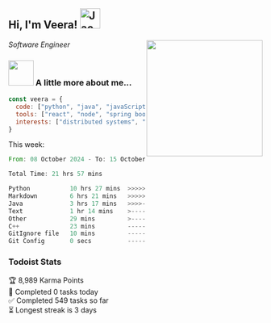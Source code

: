 <h2> Hi, I'm Veera! <img src="https://raw.githubusercontent.com/Tarikul-Islam-Anik/Animated-Fluent-Emojis/master/Emojis/Activities/Jack-O-Lantern.png" alt="Jack-O-Lantern" width="40" height="40" /></h2>
<img align='right' src="https://user-images.githubusercontent.com/74038190/213911110-aedbef38-a29f-4b6b-a65c-11608b4f75a5.gif" width="230">
<p><em>Software Engineer</em></p>


### <img src="https://user-images.githubusercontent.com/74038190/216656963-09118229-8a9e-4af0-910c-c37f35f2e210.gif" width="50"> A little more about me...  

```javascript
const veera = {
  code: ["python", "java", "javaScript", "typeScript", "c++"],
  tools: ["react", "node", "spring boot", "docker", "next.JS", "aws"],
  interests: ["distributed systems", "enterprise software", "parallel computing", "cloud computing", "machine learning", "AI"]
}
```
This week:
<!--START_SECTION:waka-->

```rust
From: 08 October 2024 - To: 15 October 2024

Total Time: 21 hrs 57 mins

Python           10 hrs 27 mins  >>>>>>>>>>>>-------------   46.61 %
Markdown         6 hrs 21 mins   >>>>>>>------------------   28.34 %
Java             3 hrs 17 mins   >>>>---------------------   14.69 %
Text             1 hr 14 mins    >------------------------   05.56 %
Other            29 mins         >------------------------   02.18 %
C++              23 mins         -------------------------   01.74 %
GitIgnore file   10 mins         -------------------------   00.82 %
Git Config       0 secs          -------------------------   00.06 %
```

<!--END_SECTION:waka-->


### Todoist Stats

<!-- TODO-IST:START -->
🏆  8,989 Karma Points           
🌸  Completed 0 tasks today           
✅  Completed 549 tasks so far           
⏳  Longest streak is 3 days
<!-- TODO-IST:END -->
<!--
Profile views:
[![](https://visitcount.itsvg.in/api?id=veeravivekt&label=Profile%20Views&color=1&icon=2&pretty=false)](https://visitcount.itsvg.in)
-->
